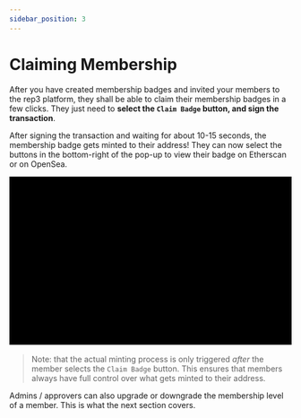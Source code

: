 ```yaml
---
sidebar_position: 3
---
```


# Claiming Membership

After you have created membership badges and invited your members to the rep3 platform, they shall be able to claim their membership badges in a few clicks. They just need to **select the `Claim Badge` button, and sign the transaction**.

After signing the transaction and waiting for about 10-15 seconds, the membership badge gets minted to their address! They can now select the buttons in the bottom-right of the pop-up to view their badge on Etherscan or on OpenSea.

![](../img/007-claim_membership_badge.gif)

>Note: that the actual minting process is only triggered *after* the member selects the `Claim Badge` button. This ensures that members always have full control over what gets minted to their address. 

Admins / approvers can also upgrade or downgrade the membership level of a member. This is what the next section covers.